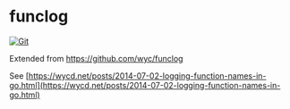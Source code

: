 # funclog

[![Git](https://app.soluble.cloud/api/v1/public/badges/93e6ffdd-8a6d-484a-b1fc-955ca5769f40.svg?orgId=604336610407)](https://app.soluble.cloud/repos/details/github.com/jefferyfry/funclog?orgId=604336610407)  

Extended from https://github.com/wyc/funclog

See [https://wycd.net/posts/2014-07-02-logging-function-names-in-go.html](https://wycd.net/posts/2014-07-02-logging-function-names-in-go.html)